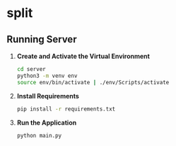 # split


## Running Server

1. **Create and Activate the Virtual Environment**
    ```sh
    cd server
    python3 -m venv env
    source env/bin/activate | ./env/Scripts/activate
    ```

2. **Install Requirements**
    ```sh
    pip install -r requirements.txt
    ```

3. **Run the Application**
    ```sh
    python main.py
    ```